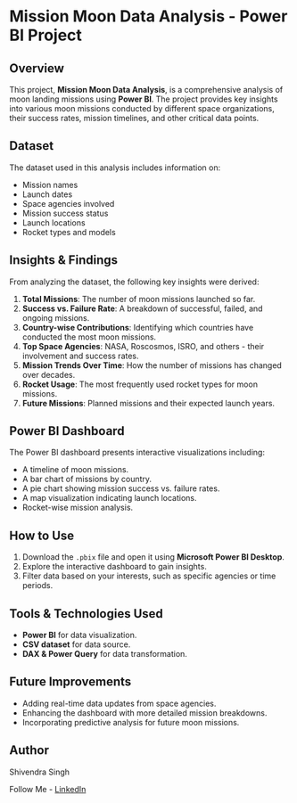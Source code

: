 # Mission Moon Data Analysis - Power BI Project

## Overview
This project, **Mission Moon Data Analysis**, is a comprehensive analysis of moon landing missions using **Power BI**. The project provides key insights into various moon missions conducted by different space organizations, their success rates, mission timelines, and other critical data points.

## Dataset
The dataset used in this analysis includes information on:
- Mission names
- Launch dates
- Space agencies involved
- Mission success status
- Launch locations
- Rocket types and models

## Insights & Findings
From analyzing the dataset, the following key insights were derived:
1. **Total Missions**: The number of moon missions launched so far.
2. **Success vs. Failure Rate**: A breakdown of successful, failed, and ongoing missions.
3. **Country-wise Contributions**: Identifying which countries have conducted the most moon missions.
4. **Top Space Agencies**: NASA, Roscosmos, ISRO, and others - their involvement and success rates.
5. **Mission Trends Over Time**: How the number of missions has changed over decades.
6. **Rocket Usage**: The most frequently used rocket types for moon missions.
7. **Future Missions**: Planned missions and their expected launch years.

## Power BI Dashboard
The Power BI dashboard presents interactive visualizations including:
- A timeline of moon missions.
- A bar chart of missions by country.
- A pie chart showing mission success vs. failure rates.
- A map visualization indicating launch locations.
- Rocket-wise mission analysis.

## How to Use
1. Download the `.pbix` file and open it using **Microsoft Power BI Desktop**.
2. Explore the interactive dashboard to gain insights.
3. Filter data based on your interests, such as specific agencies or time periods.

## Tools & Technologies Used
- **Power BI** for data visualization.
- **CSV dataset** for data source.
- **DAX & Power Query** for data transformation.

## Future Improvements
- Adding real-time data updates from space agencies.
- Enhancing the dashboard with more detailed mission breakdowns.
- Incorporating predictive analysis for future moon missions.

## Author
Shivendra Singh

 Follow Me -  [LinkedIn](https://www.linkedin.com/in/shivendraspatel/) 
